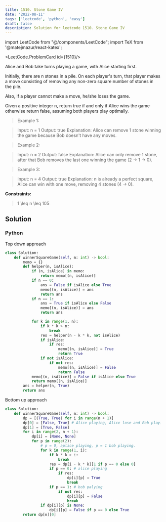 ```yaml
---
title: 1510. Stone Game IV
date: '2022-08-11'
tags: ['leetcode', 'python', 'easy']
draft: false
description: Solution for leetcode 1510. Stone Game IV
---
```

import LeetCode from "@/components/LeetCode";
import TeX from '@matejmazur/react-katex';

<LeetCode.ProblemCard id={1510}/>
 
Alice and Bob take turns playing a game, with Alice starting first.

Initially, there are n stones in a pile. On each player's turn, that player makes a move consisting of removing any non-zero square number of stones in the pile.

Also, if a player cannot make a move, he/she loses the game.

Given a positive integer n, return true if and only if Alice wins the game otherwise return false, assuming both players play optimally.

 > Example 1:

 > Input: n = 1
 > Output: true
 > Explanation: Alice can remove 1 stone winning the game because Bob doesn't have any moves.

 > Example 2:

 > Input: n = 2
 > Output: false
 > Explanation: Alice can only remove 1 stone, after that Bob removes the last one winning the game (2 -> 1 -> 0).

 > Example 3:

 > Input: n = 4
 > Output: true
 > Explanation: n is already a perfect square, Alice can win with one move, removing 4 stones (4 -> 0).

**Constraints:**

 > 1 <TeX>\leq</TeX> n <TeX>\leq</TeX> 105

## Solution
### Python
Top down approach
```python
class Solution:
    def winnerSquareGame(self, n: int) -> bool:
        memo = {}
        def helper(n, isAlice):
            if (n, isAlice) in memo:
                return memo[(n, isAlice)]
            if n == 0:
                ans = False if isAlice else True
                memo[(n, isAlice)] = ans
                return ans
            if n == 1:
                ans = True if isAlice else False
                memo[(n, isAlice)] = ans
                return ans

            for k in range(1, n):
                if k * k > n:
                    break
                res = helper(n - k * k, not isAlice)
                if isAlice:
                    if res: 
                        memo[(n, isAlice)] = True
                        return True
                if not isAlice:
                    if not res:
                        memo[(n, isAlice)] = False
                        return False
            memo[(n, isAlice)] = False if isAlice else True
            return memo[(n, isAlice)] 
        ans = helper(n, True)
        return ans
```
Bottom up approach
```python
class Solution:
    def winnerSquareGame(self, n: int) -> bool:
        dp = [(True, True) for i in range(n + 1)]
        dp[0] = [False, True] # Alice playing, Alice lose and Bob playing => Alce win.
        dp[1] = [True, False] 
        for i in range(2, n + 1):
            dp[i] = [None, None]
            for p in range(2):
                # p = 0, aplice playing, p = 1 bob playing. 
                for k in range(1, i):
                    if k * k > i:
                        break
                    res = dp[i - k * k][1 if p == 0 else 0]
                    if p == 0: # alice playing
                        if res: 
                            dp[i][p] = True
                            break
                    if p == 1: # bob palying
                        if not res:
                            dp[i][p] = False
                            break
                if dp[i][p] is None:
                    dp[i][p] = False if p == 0 else True
        return dp[n][0]
```
